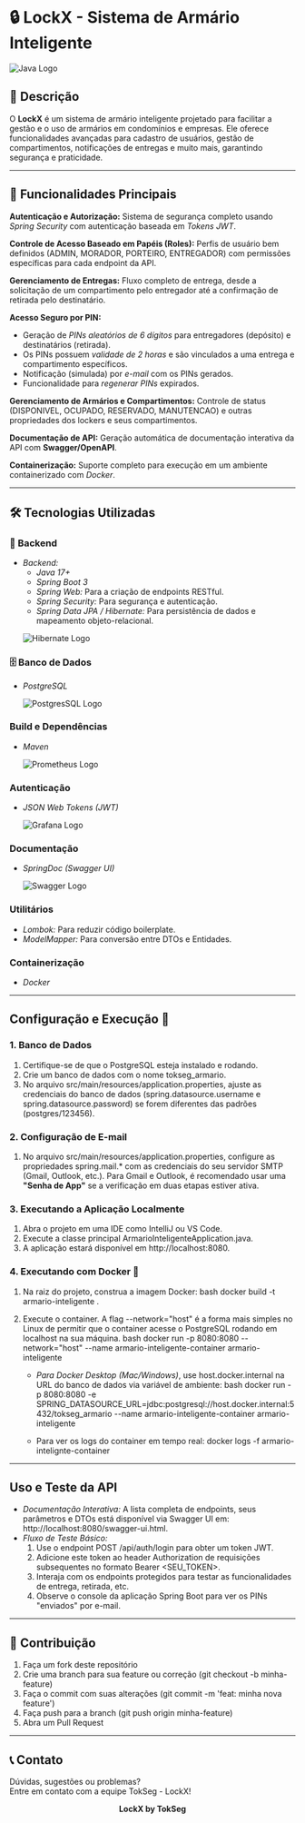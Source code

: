 # 🔒 LockX - Sistema de Armário Inteligente  

<p align="">
  <img src="https://img.shields.io/badge/java-%23ED8B00.svg?style=for-the-badge&logo=openjdk&logoColor=white" alt="Java Logo" />
</p>

## 📝 Descrição  
O **LockX** é um sistema de armário inteligente projetado para facilitar a gestão e o uso de armários em condomínios e empresas. Ele oferece funcionalidades avançadas para cadastro de usuários, gestão de compartimentos, notificações de entregas e muito mais, garantindo segurança e praticidade.  

---

## 🚀 Funcionalidades Principais  

**Autenticação e Autorização:** Sistema de segurança completo usando *Spring Security* com autenticação baseada em *Tokens JWT*.

**Controle de Acesso Baseado em Papéis (Roles):** Perfis de usuário bem definidos (ADMIN, MORADOR, PORTEIRO, ENTREGADOR) com permissões específicas para cada endpoint da API.

**Gerenciamento de Entregas:** Fluxo completo de entrega, desde a solicitação de um compartimento pelo entregador até a confirmação de retirada pelo destinatário.

**Acesso Seguro por PIN:**
- Geração de *PINs aleatórios de 6 dígitos* para entregadores (depósito) e destinatários (retirada).
- Os PINs possuem *validade de 2 horas* e são vinculados a uma entrega e compartimento específicos.
- Notificação (simulada) por *e-mail* com os PINs gerados.
- Funcionalidade para *regenerar PINs* expirados.

**Gerenciamento de Armários e Compartimentos:** Controle de status (DISPONIVEL, OCUPADO, RESERVADO, MANUTENCAO) e outras propriedades dos lockers e seus compartimentos.

**Documentação de API:** Geração automática de documentação interativa da API com **Swagger/OpenAPI**.

**Containerização:** Suporte completo para execução em um ambiente containerizado com *Docker*.

---

## 🛠️ Tecnologias Utilizadas  

### 🧩 Backend

* *Backend:*
    * *Java 17+*
    * *Spring Boot 3*
    * *Spring Web:* Para a criação de endpoints RESTful.
    * *Spring Security:* Para segurança e autenticação.
    * *Spring Data JPA / Hibernate:* Para persistência de dados e mapeamento objeto-relacional.
    <p align="">
      <img src="https://img.shields.io/badge/Hibernate-59666C?style=for-the-badge&logo=Hibernate&logoColor=white" alt="Hibernate Logo"/>
    </p>

### 🗄️ Banco de Dados 

* *PostgreSQL*
    <p>
    <img src="https://img.shields.io/badge/PostgreSQL-4169E1?logo=postgresql&logoColor=fff&style=for-the-badge" alt="PostgresSQL Logo"/>
    </p>

### Build e Dependências  
* *Maven*
    <p align="">
      <img src="https://img.shields.io/badge/Maven-E6522C?logo=maven&logoColor=fff&style=for-the-badge" alt="Prometheus Logo" />
    </p>

### Autenticação

* *JSON Web Tokens (JWT)*
    <p align="">
      <img src="https://img.shields.io/badge/jwt-F46800?logo=jwt&logoColor=fff&style=for-the-badge" alt="Grafana Logo" />
    </p>

### Documentação
* *SpringDoc (Swagger UI)*
    <p align="">
      <img src="https://img.shields.io/badge/Swagger-85EA2D?logo=swagger&logoColor=000&style=for-the-badge" alt="Swagger Logo" />
    </p>
### Utilitários    
* *Lombok:* Para reduzir código boilerplate.
* *ModelMapper:* Para conversão entre DTOs e Entidades.

### Containerização
* *Docker*

---
## Configuração e Execução 🚀

### 1. Banco de Dados

1.  Certifique-se de que o PostgreSQL esteja instalado e rodando.
2.  Crie um banco de dados com o nome tokseg_armario.
3.  No arquivo src/main/resources/application.properties, ajuste as credenciais do banco de dados (spring.datasource.username e spring.datasource.password) se forem diferentes das padrões (postgres/123456).

### 2. Configuração de E-mail

1.  No arquivo src/main/resources/application.properties, configure as propriedades spring.mail.* com as credenciais do seu servidor SMTP (Gmail, Outlook, etc.). Para Gmail e Outlook, é recomendado usar uma **"Senha de App"** se a verificação em duas etapas estiver ativa.

### 3. Executando a Aplicação Localmente

1.  Abra o projeto em uma IDE como IntelliJ ou VS Code.
2.  Execute a classe principal ArmarioInteligenteApplication.java.
3.  A aplicação estará disponível em http://localhost:8080.

### 4. Executando com Docker 🐳

1.  Na raiz do projeto, construa a imagem Docker:
    bash
    docker build -t armario-inteligente .
    
   

2.  Execute o container. A flag --network="host" é a forma mais simples no Linux de permitir que o container acesse o PostgreSQL rodando em localhost na sua máquina.
    bash
    docker run -p 8080:8080 --network="host" --name armario-inteligente-container armario-inteligente
    
   

    * *Para Docker Desktop (Mac/Windows)*, use host.docker.internal na URL do banco de dados via variável de ambiente:
        bash
        docker run -p 8080:8080 -e SPRING_DATASOURCE_URL=jdbc:postgresql://host.docker.internal:5432/tokseg_armario --name armario-inteligente-container armario-inteligente
        
    * Para ver os logs do container em tempo real: docker logs -f armario-intelignte-container

---
## Uso e Teste da API

* *Documentação Interativa:* A lista completa de endpoints, seus parâmetros e DTOs está disponível via Swagger UI em: http://localhost:8080/swagger-ui.html.
* *Fluxo de Teste Básico:*
    1.  Use o endpoint POST /api/auth/login para obter um token JWT.
    2.  Adicione este token ao header Authorization de requisições subsequentes no formato Bearer <SEU_TOKEN>.
    3.  Interaja com os endpoints protegidos para testar as funcionalidades de entrega, retirada, etc.
    4.  Observe o console da aplicação Spring Boot para ver os PINs "enviados" por e-mail.
---

## 🤝 Contribuição  

1. Faça um fork deste repositório
2. Crie uma branch para sua feature ou correção (git checkout -b minha-feature)
3. Faça o commit com suas alterações (git commit -m 'feat: minha nova feature')
4. Faça push para a branch (git push origin minha-feature)
5. Abra um Pull Request

---

## 📞 Contato
Dúvidas, sugestões ou problemas? <br>
Entre em contato com a equipe TokSeg - LockX!

<p align="center">
<b>LockX by TokSeg</b>
</p>  
